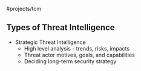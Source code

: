 #projects/tcm 
## Types of Threat Intelligence

- Strategic Threat Intelligence
	- High level analysis - trends, risks, impacts
	- Threat actor motives, goals, and capabilities
	- Deciding long-term security strategy
